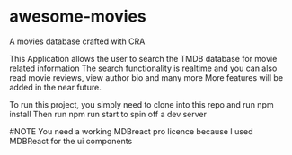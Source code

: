 # awesome-movies
A movies database crafted with CRA

This Application allows the user to search the TMDB database for movie related information
The search functionality is realtime and you can also read movie reviews, view author bio and many more
More features will be added in the  near future.

To run this project, you simply need to clone into this repo and run npm install
Then run npm run start to spin off a dev server

#NOTE
You need a working MDBreact pro licence because I used MDBReact for the ui components
